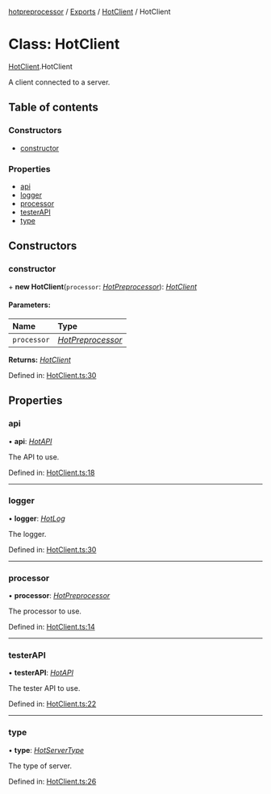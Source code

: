 [hotpreprocessor](../README.md) / [Exports](../modules.md) / [HotClient](../modules/hotclient.md) / HotClient

# Class: HotClient

[HotClient](../modules/hotclient.md).HotClient

A client connected to a server.

## Table of contents

### Constructors

- [constructor](hotclient.hotclient-1.md#constructor)

### Properties

- [api](hotclient.hotclient-1.md#api)
- [logger](hotclient.hotclient-1.md#logger)
- [processor](hotclient.hotclient-1.md#processor)
- [testerAPI](hotclient.hotclient-1.md#testerapi)
- [type](hotclient.hotclient-1.md#type)

## Constructors

### constructor

\+ **new HotClient**(`processor`: [*HotPreprocessor*](hotpreprocessor.hotpreprocessor-1.md)): [*HotClient*](hotclient.hotclient-1.md)

#### Parameters:

Name | Type |
:------ | :------ |
`processor` | [*HotPreprocessor*](hotpreprocessor.hotpreprocessor-1.md) |

**Returns:** [*HotClient*](hotclient.hotclient-1.md)

Defined in: [HotClient.ts:30](https://github.com/OurFreeLight/HotPreprocessor/blob/2227d35/src/HotClient.ts#L30)

## Properties

### api

• **api**: [*HotAPI*](hotapi.hotapi-1.md)

The API to use.

Defined in: [HotClient.ts:18](https://github.com/OurFreeLight/HotPreprocessor/blob/2227d35/src/HotClient.ts#L18)

___

### logger

• **logger**: [*HotLog*](hotlog.hotlog-1.md)

The logger.

Defined in: [HotClient.ts:30](https://github.com/OurFreeLight/HotPreprocessor/blob/2227d35/src/HotClient.ts#L30)

___

### processor

• **processor**: [*HotPreprocessor*](hotpreprocessor.hotpreprocessor-1.md)

The processor to use.

Defined in: [HotClient.ts:14](https://github.com/OurFreeLight/HotPreprocessor/blob/2227d35/src/HotClient.ts#L14)

___

### testerAPI

• **testerAPI**: [*HotAPI*](hotapi.hotapi-1.md)

The tester API to use.

Defined in: [HotClient.ts:22](https://github.com/OurFreeLight/HotPreprocessor/blob/2227d35/src/HotClient.ts#L22)

___

### type

• **type**: [*HotServerType*](../enums/hotserver.hotservertype.md)

The type of server.

Defined in: [HotClient.ts:26](https://github.com/OurFreeLight/HotPreprocessor/blob/2227d35/src/HotClient.ts#L26)
